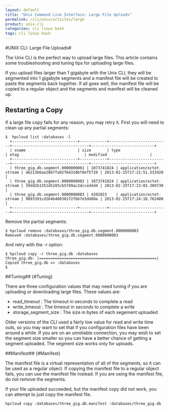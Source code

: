 ```yaml
---
layout: default
title: "Unix Command Line Interface: Large File Uploads"
permalink: /cli/unix/articles/large
product: unix-cli
categories: cli linux bash
tags: cli linux bash
---
```

#UNIX CLI: Large File Uploads#

The Unix CLI is the perfect way to upload large files.  This article contains some troubleshooting and tuning tips for uploading large files.

If you upload files larger than 1 gigabyte with the Unix CLI, they will be segmented into 1 gigabyte segments and a manifest file will be created to paste the segments back together.  If all goes well, the manifest file will be copied to a regular object and the segments and manifest will be cleaned up.

## Restarting a Copy

If a large file copy fails for any reason, you may retry it.  First you will need to clean up any partial segments:

    $  hpcloud list :databases -l
      +-----------------------------+------------+--------------------------+----------------------------------+----------------------------+
      | sname                       | size       | type                     | etag                             | modified                   |
      +-----------------------------+------------+--------------------------+----------------------------------+----------------------------+
      | three_gig.db.segment.0000000001 | 1073741824 | application/octet-stream | a6213b6ae2867fa92f64310bf8ef5f20 | 2013-02-25T17:21:51.533420 |
      | three_gig.db.segment.0000000002 | 1073741824 | application/octet-stream | 39dd2b1351d5285cb5f89ac2dcced4d4 | 2013-02-25T17:23:03.389730 |
      | three_gig.db.segment.0000000003 | 4202023    | application/octet-stream | 9893391cd364b480381f2fbb7e5dd80a | 2013-02-25T17:24:18.762400 |
      +-----------------------------+------------+--------------------------+----------------------------------+----------------------------+

Remove the partial segments:

    $ hpcloud remove :databases/three_gig.db.segment.0000000003
    Removed :databases/three_gig.db.segment.0000000003

And retry with the -r option:

    $ hpcloud copy -r three_gig.db :databases
    three_gig.db: |====================================================|
    Copied three_gig.db => :databases
    $

##Tuning## {#Tuning}

There are three configuration values that may need tuning if you are uploading or downloading large files.  These values are:

* read_timeout : The timeout in seconds to complete a read
* write_timeout : The timeout in seconds to complete a write
* storage_segment_size : The size in bytes of each segement uploaded

Older versions of the CLI used a fairly low value for read and write time outs, so you may want to set that if you configuration files have been around a while.  If you are on an unreliable connection, you may wish to set the segment size smaller so you can have a better chance of getting a segment uploaded.  The segment size works only for uploads.

##Manifest## {#Manifest}

The manifest file is a virtual representation of all of the segments, so it can be used as a regular object.  If copying the manifest file to a regular object fails, you can use the manifest file instead.  If you are using the manifest file, do not remove the segments.

If your file uploaded succeeded, but the manifest copy did not work, you can attempt to just copy the manifest file.

    hpcloud copy :databases/three_gig.db.manifest :databases/three_gig.db

